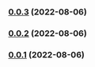 ### [0.0.3](https://github.com/deveox/storage/compare/v0.0.2...v0.0.3) (2022-08-06)


### [0.0.2](https://github.com/deveox/storage/compare/v0.0.1...v0.0.2) (2022-08-06)


### [0.0.1](https://github.com/deveox/storage/compare/v0.0.0...v0.0.1) (2022-08-06)


